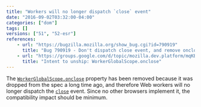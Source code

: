 ```yaml
---
title: "Workers will no longer dispatch `close` event"
date: "2016-09-02T03:32:00-04:00"
categories: ["dom"]
tags: []
versions: ["51", "52-esr"]
references:
    - url: "https://bugzilla.mozilla.org/show_bug.cgi?id=790919"
      title: "Bug 790919 - Don't dispatch close event, and remove onclose"
    - url: "https://groups.google.com/d/topic/mozilla.dev.platform/mqKBGePe4-s/discussion"
      title: "Intent to unship: WorkerGlobalScope.onclose"
---
```

The [`WorkerGlobalScope.onclose`](https://developer.mozilla.org/docs/Web/API/WorkerGlobalScope/onclose) property has been removed because it was dropped from the spec a long time ago, and therefore Web workers will no longer dispatch the [`close`](https://developer.mozilla.org/docs/Web/Events/close) event. Since no other browsers implement it, the compatibility impact should be minimum.
